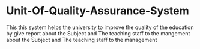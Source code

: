 # Unit-Of-Quality-Assurance-System
This this system helps the university to improve  the quality of the education by give report about the Subject and The teaching staff to the mangement about the Subject and The teaching staff to the management

